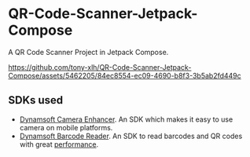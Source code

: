 # QR-Code-Scanner-Jetpack-Compose

A QR Code Scanner Project in Jetpack Compose.

https://github.com/tony-xlh/QR-Code-Scanner-Jetpack-Compose/assets/5462205/84ec8554-ec09-4690-b8f3-3b5ab2fd449c

## SDKs used

* [Dynamsoft Camera Enhancer](https://www.dynamsoft.com/camera-enhancer/docs/introduction/index.html). An SDK which makes it easy to use camera on mobile platforms.
* [Dynamsoft Barcode Reader](https://www.dynamsoft.com/barcode-reader/overview/). An SDK to read barcodes and QR codes with great [performance](https://www.dynamsoft.com/codepool/qr-code-reading-benchmark-and-comparison.html).



